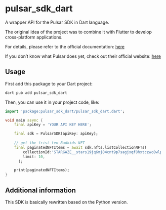 # pulsar_sdk_dart

A wrapper API for the Pulsar SDK in Dart language. 

The original idea of ​​the project was to combine it with Flutter to develop cross-platform applications.

For details, please refer to the official documentation: [here](https://pulsar.readme.io/)

If you don’t know what Pulsar does yet, check out their official website: [here](https://app.pulsar.finance/)

## Usage

First add this package to your Dart project:

```bash
dart pub add pulsar_sdk_dart
```
Then, you can use it in your project code, like:

```dart
import 'package:pulsar_sdk_dart/pulsar_sdk_dart.dart';

void main async {
    final apiKey = 'YOUR API KEY HERE';

    final sdk = PulsarSDK(apiKey: apiKey);
  
    // get the frist ten Badkids NFT
    final paginatedNFTItems = await sdk.nfts.listCollectionNFTs(
        collectionId:'STARGAZE__stars19jq6mj84cnt9p7sagjxqf8hxtczwc8wlpuwe4sh62w45aheseues57n420',
        limit: 10,
      );

    print(paginatedNFTItems);
}
```

## Additional information
This SDK is basically rewritten based on the Python version.
